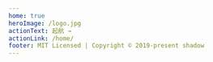 ```yaml
---
home: true
heroImage: /logo.jpg
actionText: 起航 →
actionLink: /home/
footer: MIT Licensed | Copyright © 2019-present shadow
---
```

